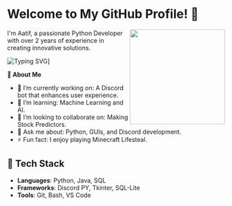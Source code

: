 # Welcome to My GitHub Profile! 👋

<a href="https://pythondiscord.com"><img style="height: 220px;" align="right" src="https://github.com/SuperMuctec/SuperMuctec/blob/main/aesthetic-anime-character-gaming.jpg"></a>

I'm Aatif, a passionate Python Developer with over 2 years of experience in creating innovative solutions.

![Typing SVG](https://readme-typing-svg.herokuapp.com?font=roboto&color=%23F7C51D&size=16&vCenter=true&height=16&lines=Hi+there%2C+I'm+Aatif.;I+like+to+code+bots.;I+make+GUIs.;I+Like+To+Play+Minecraft+Lifesteal;I'm+a+member+of+Anime+Runner+Development+team.;)]

**🚀 About Me**

- 🔭 I’m currently working on: A Discord bot that enhances user experience.
- 🌱 I’m learning: Machine Learning and AI.
- 👯 I’m looking to collaborate on: Making Stock Predictors.
- 💬 Ask me about: Python, GUIs, and Discord development.
- ⚡ Fun fact: I enjoy playing Minecraft Lifesteal.

## 🔧 Tech Stack
- **Languages**: Python, Java, SQL
- **Frameworks**: Discord PY, Tkinter, SQL-Lite
- **Tools**: Git, Bash, VS Code




<!-- Sci-Fi Font Styling -->
<div style="font-family: 'Courier New', monospace; font-size: 24px; text-align: center; margin-top: 50px;">
</div>
